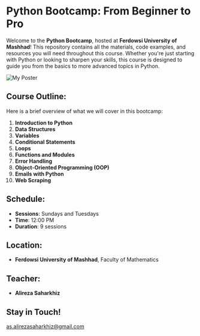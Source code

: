 
# Python Bootcamp: From Beginner to Pro 


Welcome to the **Python Bootcamp**, hosted at **Ferdowsi University of Mashhad**! This repository contains all the materials, code examples, and resources you will need throughout this course. Whether you're just starting with Python or looking to sharpen your skills, this course is designed to guide you from the basics to more advanced topics in Python.

![My Poster](./MyPythonWorkshop-at-FerdowsiUniversity/Poster.png)

## Course Outline:

Here is a brief overview of what we will cover in this bootcamp:

1. **Introduction to Python**
2. **Data Structures** 
3. **Variables** 
4. **Conditional Statements** 
5. **Loops** 
6. **Functions and Modules** 
7. **Error Handling**
8. **Object-Oriented Programming (OOP)**
9. **Emails with Python** 
10. **Web Scraping**

## Schedule:

- **Sessions**: Sundays and Tuesdays
- **Time**: 12:00 PM
- **Duration**: 9 sessions

## Location:

- **Ferdowsi University of Mashhad**, Faculty of Mathematics

## Teacher:

- **Alireza Saharkhiz**

## Stay in Touch!

as.alirezasaharkhiz@gmail.com
